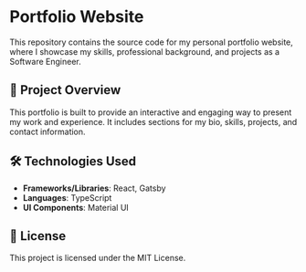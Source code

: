# Portfolio Website

This repository contains the source code for my personal portfolio website, where I showcase my skills, professional background, and projects as a Software Engineer.

## 🚀 Project Overview

This portfolio is built to provide an interactive and engaging way to present my work and experience. It includes sections for my bio, skills, projects, and contact information.

## 🛠️ Technologies Used

- **Frameworks/Libraries**: React, Gatsby
- **Languages**: TypeScript
- **UI Components**: Material UI

## 📝 License

This project is licensed under the MIT License.
